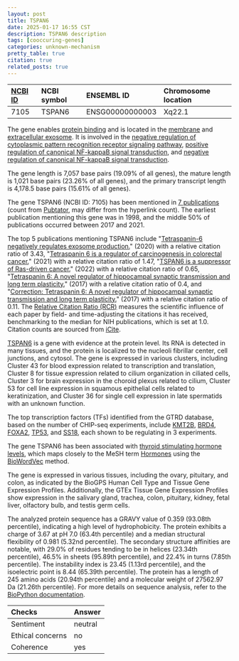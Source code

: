 ```yaml
---
layout: post
title: TSPAN6
date: 2025-01-17 16:55 CST
description: TSPAN6 description
tags: [cooccuring-genes]
categories: unknown-mechanism
pretty_table: true
citation: true
related_posts: true
---
```




| [NCBI ID](https://www.ncbi.nlm.nih.gov/gene/7105) | NCBI symbol | ENSEMBL ID | Chromosome location |
| :-------- | :------- | :-------- | :------- |
| 7105  | TSPAN6 | ENSG00000000003 | Xq22.1  |



The gene enables [protein binding](https://amigo.geneontology.org/amigo/term/GO:0005515) and is located in the [membrane](https://amigo.geneontology.org/amigo/term/GO:0016020) and [extracellular exosome](https://amigo.geneontology.org/amigo/term/GO:0070062). It is involved in the [negative regulation of cytoplasmic pattern recognition receptor signaling pathway](https://amigo.geneontology.org/amigo/term/GO:0039532), [positive regulation of canonical NF-kappaB signal transduction](https://amigo.geneontology.org/amigo/term/GO:0043123), and [negative regulation of canonical NF-kappaB signal transduction](https://amigo.geneontology.org/amigo/term/GO:0043124).


The gene length is 7,057 base pairs (19.09% of all genes), the mature length is 1,021 base pairs (23.26% of all genes), and the primary transcript length is 4,178.5 base pairs (15.61% of all genes).


The gene TSPAN6 (NCBI ID: 7105) has been mentioned in [7 publications](https://pubmed.ncbi.nlm.nih.gov/?term=%22TSPAN6%22) (count from [Pubtator](https://academic.oup.com/nar/article/47/W1/W587/5494727), may differ from the hyperlink count). The earliest publication mentioning this gene was in 1998, and the middle 50% of publications occurred between 2017 and 2021.


The top 5 publications mentioning TSPAN6 include "[Tetraspanin-6 negatively regulates exosome production.](https://pubmed.ncbi.nlm.nih.gov/32108028)" (2020) with a relative citation ratio of 3.43, "[Tetraspanin 6 is a regulator of carcinogenesis in colorectal cancer.](https://pubmed.ncbi.nlm.nih.gov/34521767)" (2021) with a relative citation ratio of 1.47, "[TSPAN6 is a suppressor of Ras-driven cancer.](https://pubmed.ncbi.nlm.nih.gov/35184157)" (2022) with a relative citation ratio of 0.65, "[Tetraspanin 6: A novel regulator of hippocampal synaptic transmission and long term plasticity.](https://pubmed.ncbi.nlm.nih.gov/28207852)" (2017) with a relative citation ratio of 0.4, and "[Correction: Tetraspanin 6: A novel regulator of hippocampal synaptic transmission and long term plasticity.](https://pubmed.ncbi.nlm.nih.gov/29065158)" (2017) with a relative citation ratio of 0.11. The [Relative Citation Ratio (RCR)](https://journals.plos.org/plosbiology/article?id=10.1371/journal.pbio.1002541) measures the scientific influence of each paper by field- and time-adjusting the citations it has received, benchmarking to the median for NIH publications, which is set at 1.0. Citation counts are sourced from [iCite](https://icite.od.nih.gov).


[TSPAN6](https://www.proteinatlas.org/ENSG00000000003-TSPAN6) is a gene with evidence at the protein level. Its RNA is detected in many tissues, and the protein is localized to the nucleoli fibrillar center, cell junctions, and cytosol. The gene is expressed in various clusters, including Cluster 43 for blood expression related to transcription and translation, Cluster 8 for tissue expression related to cilium organization in ciliated cells, Cluster 3 for brain expression in the choroid plexus related to cilium, Cluster 53 for cell line expression in squamous epithelial cells related to keratinization, and Cluster 36 for single cell expression in late spermatids with an unknown function.


The top transcription factors (TFs) identified from the GTRD database, based on the number of CHIP-seq experiments, include [KMT2B](https://www.ncbi.nlm.nih.gov/gene/9757), [BRD4](https://www.ncbi.nlm.nih.gov/gene/23476), [FOXA2](https://www.ncbi.nlm.nih.gov/gene/3170), [TP53](https://www.ncbi.nlm.nih.gov/gene/7157), and [SS18](https://www.ncbi.nlm.nih.gov/gene/6760), each shown to be regulating in 3 experiments.




The gene TSPAN6 has been associated with [thyroid stimulating hormone levels](https://pubmed.ncbi.nlm.nih.gov/37872160), which maps closely to the MeSH term [Hormones](https://meshb.nlm.nih.gov/record/ui?ui=D006728) using the [BioWordVec](https://www.nature.com/articles/s41597-019-0055-0) method.


The gene is expressed in various tissues, including the ovary, pituitary, and colon, as indicated by the BioGPS Human Cell Type and Tissue Gene Expression Profiles. Additionally, the GTEx Tissue Gene Expression Profiles show expression in the salivary gland, trachea, colon, pituitary, kidney, fetal liver, olfactory bulb, and testis germ cells.




The analyzed protein sequence has a GRAVY value of 0.359 (93.08th percentile), indicating a high level of hydrophobicity. The protein exhibits a charge of 3.67 at pH 7.0 (63.4th percentile) and a median structural flexibility of 0.981 (5.32nd percentile). The secondary structure affinities are notable, with 29.0% of residues tending to be in helices (23.34th percentile), 46.5% in sheets (95.89th percentile), and 22.4% in turns (7.85th percentile). The instability index is 23.45 (1.13rd percentile), and the isoelectric point is 8.44 (65.39th percentile). The protein has a length of 245 amino acids (20.94th percentile) and a molecular weight of 27562.97 Da (21.26th percentile). For more details on sequence analysis, refer to the [BioPython documentation](https://biopython.org/docs/1.75/api/Bio.SeqUtils.ProtParam.html).





| Checks    | Answer |
| :-------- | :------- |
| Sentiment  | neutral   |
| Ethical concerns | no     |
| Coherence    | yes    |